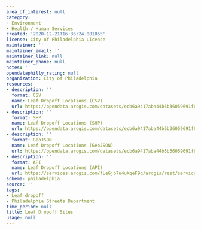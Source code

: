 ```yaml
---
area_of_interest: null
category:
- Environment
- Health / Human Services
created: '2020-12-21T16:36:24.081855'
license: City of Philadelphia License
maintainer: ''
maintainer_email: ''
maintainer_link: null
maintainer_phone: null
notes: ''
opendataphilly_rating: null
organization: City of Philadelphia
resources:
- description: ''
  format: CSV
  name: Leaf Dropoff Locations (CSV)
  url: https://opendata.arcgis.com/datasets/ecb6a9417aba44b5b36059691f8a153a_0.csv
- description: ''
  format: SHP
  name: Leaf Dropoff Locations (SHP)
  url: https://opendata.arcgis.com/datasets/ecb6a9417aba44b5b36059691f8a153a_0.zip
- description: ''
  format: GeoJSON
  name: Leaf Dropoff Locations (GeoJSON)
  url: https://opendata.arcgis.com/datasets/ecb6a9417aba44b5b36059691f8a153a_0.geojson
- description: ''
  format: API
  name: Leaf Dropoff Locations (API)
  url: https://services.arcgis.com/fLeGjb7u4uXqeF9q/arcgis/rest/services/Leaf_Dropoff_Sites/FeatureServer/0/query?outFields=*&where=1%3D1
schema: philadelphia
source: ''
tags:
- Leaf dropoff
- Philadelphia Streets Department
time_period: null
title: Leaf Dropoff Sites
usage: null
---
```

